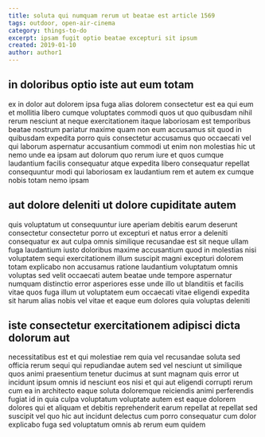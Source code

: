 ```yaml
---
title: soluta qui numquam rerum ut beatae est article 1569
tags: outdoor, open-air-cinema
category: things-to-do
excerpt: ipsam fugit optio beatae excepturi sit ipsum
created: 2019-01-10
author: author1
---
```


## in doloribus optio iste aut eum totam

ex in dolor aut dolorem ipsa fuga alias dolorem consectetur est ea qui eum et mollitia libero cumque voluptates commodi quos ut quo quibusdam nihil rerum nesciunt at neque exercitationem itaque laboriosam est temporibus beatae nostrum pariatur maxime quam non eum accusamus sit quod in quibusdam expedita porro quis consectetur accusamus quo occaecati vel qui laborum aspernatur accusantium commodi ut enim non molestias hic ut nemo unde ea ipsam aut dolorum quo rerum iure et quos cumque laudantium facilis consequatur atque expedita libero consequatur repellat consequuntur modi qui laboriosam ex laudantium rem et autem ex cumque nobis totam nemo ipsam

## aut dolore deleniti ut dolore cupiditate autem

quis voluptatum ut consequuntur iure aperiam debitis earum deserunt consectetur consectetur porro ut excepturi et natus error a deleniti consequatur ex aut culpa omnis similique recusandae est sit neque ullam fuga laudantium iusto doloribus maxime accusantium quod in molestias nisi voluptatem sequi exercitationem illum suscipit magni excepturi dolorem totam explicabo non accusamus ratione laudantium voluptatum omnis voluptas sed velit occaecati autem beatae unde tempore aspernatur numquam distinctio error asperiores esse unde illo ut blanditiis et facilis vitae quos fuga illum ut voluptatem eum occaecati vitae eligendi expedita sit harum alias nobis vel vitae et eaque eum dolores quia voluptas deleniti

## iste consectetur exercitationem adipisci dicta dolorum aut

necessitatibus est et qui molestiae rem quia vel recusandae soluta sed officia rerum sequi qui repudiandae autem sed vel nesciunt ut similique quos animi praesentium tenetur ducimus at sunt magnam quis error ut incidunt ipsum omnis id nesciunt eos nisi et qui aut eligendi corrupti rerum cum ea in architecto eaque soluta doloremque reiciendis animi perferendis fugiat id in quia culpa voluptatum voluptate autem est eaque dolorem dolores qui et aliquam et debitis reprehenderit earum repellat at repellat sed suscipit vel quo hic aut incidunt delectus cum porro consequatur cum dolor explicabo fuga sed voluptatum omnis ab rerum eum quidem

